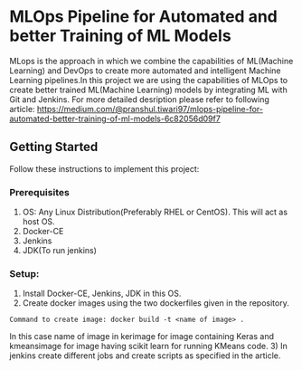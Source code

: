 # MLOps Pipeline for Automated and better Training of ML Models 
MLops is the approach in which we combine the capabilities of ML(Machine Learning) and DevOps to create more automated and intelligent Machine Learning pipelines.In this project we are using the capabilities of MLOps to create better trained ML(Machine Learning) models by integrating ML with Git and Jenkins.
For more detailed desription please refer to following article: https://medium.com/@pranshul.tiwari97/mlops-pipeline-for-automated-better-training-of-ml-models-6c82056d09f7

## Getting Started
Follow these instructions to implement this project:
### Prerequisites
1) OS: Any Linux Distribution(Preferably RHEL or CentOS). This will act as host OS.
2) Docker-CE
3) Jenkins 
4) JDK(To run jenkins)
### Setup:
1) Install Docker-CE, Jenkins, JDK in this OS.
2) Create docker images using the two dockerfiles given in the repository.
```
Command to create image: docker build -t <name of image> .
```
In this case name of image in kerimage for image containing Keras and kmeansimage for image having scikit learn for running KMeans code.
3) In jenkins create different jobs and create scripts as specified in the article.
